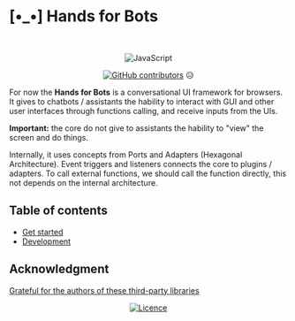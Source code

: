 # [•_•] Hands for Bots

<div align="center">
<br />

![JavaScript](https://img.shields.io/badge/javascript-%23323330.svg?style=for-the-badge&logo=javascript&logoColor=%23F7DF1E)

[![GitHub contributors](https://img.shields.io/github/contributors/alexlana/handsforbots)](https://GitHub.com/alexlana/handsforbots/graphs/contributors/) 😥

</div>

For now the **Hands for Bots** is a conversational UI framework for browsers. It gives to chatbots / assistants the hability to interact with GUI and other user interfaces through functions calling, and receive inputs from the UIs. 

**Important:** the core do not give to assistants the hability to "view" the screen and do things.

Internally, it uses concepts from Ports and Adapters (Hexagonal Architecture). Event triggers and listeners connects the core to plugins / adapters. To call external functions, we should call the function directly, this not depends on the internal architecture.


## Table of contents

- [Get started](./docs/getstarted.md)
- [Development](./docs/development.md)

## Acknowledgment

[Grateful for the authors of these third-party libraries](./NOTICE.md)

<div align="center">

[![Licence](https://img.shields.io/github/license/Ileriayo/markdown-badges?style=for-the-badge)](./LICENSE.md)

</div>